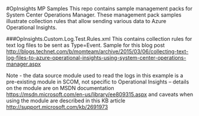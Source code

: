 #OpInsights MP Samples
This repo contains sample management packs for System Center Operations Manager. These management pack samples illustrate collection rules that allow sending various data to Azure Operational Insights.

###OpInsights.Custom.Log.Test.Rules.xml 
This contains collection rules for text log files to be sent as Type=Event. Sample for this blog post http://blogs.technet.com/b/momteam/archive/2015/03/06/collecting-text-log-files-to-azure-operational-insights-using-system-center-operations-manager.aspx

Note - the data source module used to read the logs in this example is a pre-existing module in SCOM, not specific to Operational Insights – details on the module are on MSDN documentation https://msdn.microsoft.com/en-us/library/ee809315.aspx and caveats when using the module are described in this KB article http://support.microsoft.com/kb/2691973

